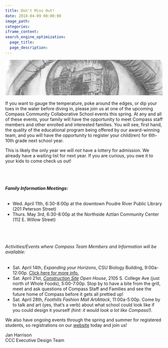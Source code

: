 ```yaml
---
title: Don't Miss Out!
date: 2018-04-09 00:00:00
image_path:
categories:
iframe_content:
search_engine_optimization:
  page_title:
  page_description:
---
```


![](/assets/images/eye-pic.jpg)

If you want to gauge the temperature, poke around the edges, or dip your toes in the water before diving in, please join us at one of the upcoming Compass Community Collaborative School events this spring. At any and all of these events, your family will have the opportunity to meet Compass staff members and other enrolled and interested families. You will see, first hand, the quality of the educational program being offered by our award-winning team, and you will have the opportunity to register your child(ren) for 6th-10th grade next school year.

This is likely the only year we will *not* have a lottery for admission. We already have a waiting list for next year. If you are curious, you owe it to your kids to come check us out!

###### &nbsp;

###### **Family Information Meetings:**

* Wed. April 11th, 6:30-8:00p at the downtown Poudre River Public Library (201 Peterson Street)
* Thurs. May 3rd, 6:30-8:00p at the Northside Aztlan Community Center (112 E. Willow Street)

###### &nbsp;

###### Activities/Events where Compass Team Members and Information will be available:

* Sat. April 14th, *Expanding your Horizons*, CSU Biology Building, 9:00a-12:00p. [Click here for more info.](https://thecollaborative.colostate.edu/program_events/april-14-expanding-horizons-noco/)
* Sat. April 21st, *[Construction Site](/campus/) Open House*, 2105 S. College Ave (just north of Whole Foods), 5:00-7:00p. Stop by to have a bite from the grill, meet and ask questions of Compass Staff and Families and see the future home of Compass before it gets all prettied up!
* Sat. April 28th, *Foothills Fashion Mall ArtAttack*, 11:00a-5:00p. Come by to talk and art (yes, that’s a verb) about what school could look like if you could design it yourself *(hint: it would look a lot like Compass!)*.

We also have ongoing events through the spring and summer for registered students, so registrations on our [website](https://compassfortcollins.org) today and join us!

Jan Harrison<br>CCC Executive Design Team